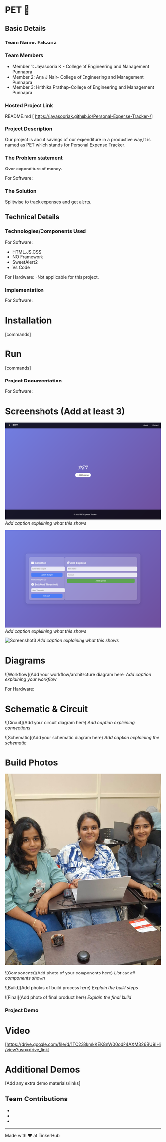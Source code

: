 # PET 🎯


## Basic Details
### Team Name: Falconz


### Team Members
- Member 1: Jayasooria K - College of Engineering and Management Punnapra
- Member 2: Arja J Nair- College of Engineering and Management Punnapra
- Member 3: Hrithika Prathap-College of Engineering and Management Punnapra

### Hosted Project Link
README.md
[ https://jayasooriak.github.io/Personal-Expense-Tracker-/]

### Project Description
Our project is about savings of our expenditure in a productive way,It is named as PET which stands for Personal Expense Tracker.

### The Problem statement
Over expenditure of money.

For Software:
### The Solution
Splitwise to track expenses and get alerts.
## Technical Details
### Technologies/Components Used
For Software:
- HTML,JS,CSS
- NO Framework
- SweetAlert2
- Vs Code 

For Hardware:
-Not applicable for this project.

### Implementation
For Software:
# Installation
[commands]

# Run
[commands]

### Project Documentation
For Software:

# Screenshots (Add at least 3)
![Screenshot1](./screenshots/Screenshot%20(9).png)
*Add caption explaining what this shows*

![Screenshot2](./screenshots/Screenshot%20(10).png)
*Add caption explaining what this shows*

![Screenshot3](./screenshots/Screenshot%20(11).png)
*Add caption explaining what this shows*

# Diagrams
![Workflow](Add your workflow/architecture diagram here)
*Add caption explaining your workflow*

For Hardware:

# Schematic & Circuit
![Circuit](Add your circuit diagram here)
*Add caption explaining connections*

![Schematic](Add your schematic diagram here)
*Add caption explaining the schematic*

# Build Photos
![Falconz](Falconz.jpeg)


![Components](Add photo of your components here)
*List out all components shown*

![Build](Add photos of build process here)
*Explain the build steps*

![Final](Add photo of final product here)
*Explain the final build*

### Project Demo
# Video
[https://drive.google.com/file/d/1TC238kmkKEK8nW00odP4AXM326BU9IHi/view?usp=drive_link]


# Additional Demos
[Add any extra demo materials/links]

## Team Contributions
- [Arja J Nair]: [HTML]
- [Hrithika Prathap]: [JS]
- [Jayasooria.K]: [CSS]

---
Made with ❤️ at TinkerHub
